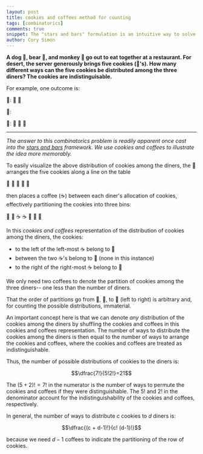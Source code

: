```yaml
---
layout: post
title: cookies and coffees method for counting
tags: [combinatorics]
comments: true
snippet: The "stars and bars" formulation is an intuitive way to solve a particular combinatorics problem. Here, for memorability, we formulate a combinatorics problem as cookies and coffees.
author: Cory Simon
--- 
```


**A dog :dog:, bear :bear:, and monkey :monkey: go out to eat together at a restaurant. For desert, the server generously brings five cookies (:cookie:'s). How many different ways can the five cookies be distributed among the three diners? The cookies are indistinguisable.**

For example, one outcome is:


:dog:: :cookie: :cookie:

:bear::

:monkey:: :cookie: :cookie: :cookie: 

***

*The answer to this combinatorics problem is readily apparent once cast into the [stars and bars](https://en.wikipedia.org/wiki/Stars_and_bars_(combinatorics)) framework. We use cookies and coffees to illustrate the idea more memorably.*

To easily visualize the above distribution of cookies among the diners, the :dog: arranges the five cookies along a line on the table

:cookie: :cookie: :cookie: :cookie: :cookie:

then places a coffee (:coffee:) between each diner's allocation of cookies, effectively partitioning the cookies into three bins:

:cookie: :cookie: :coffee: :coffee: :cookie: :cookie: :cookie:

In this *cookies and coffees* representation of the distribution of cookies among the diners, the cookies:
* to the left of the left-most :coffee: belong to :dog:
* between the two :coffee:'s belong to :bear: (none in this instance)
* to the right of the right-most :coffee: belong to :monkey:

We only need two coffees to denote the partition of cookies among the three diners-- one less than the number of diners. 

That the order of partitions go from :dog:, :bear:, to :monkey: (left to right) is arbitrary and, for counting the possible distributions, immaterial.

An important concept here is that we can denote *any* distribution of the cookies among the diners by shuffling the cookies and coffees in this cookies and coffees representation. The number of ways to distribute the cookies among the diners is then equal to the number of ways to arrange the cookies and coffees, where the cookies and coffees are treated as indistinguishable. 

Thus, the number of possible distributions of cookies to the diners is:

$$\dfrac{7!}{5!2!}=21$$

The $(5+2)!=7!$ in the numerator is the number of ways to permute the cookies and coffees if they were distinguishable. The $5!$ and $2!$ in the denominator account for the indistinguishability of the cookies and coffees, respectively.

In general, the number of ways to distribute $c$ cookies to $d$ diners is:

$$\dfrac{(c + d-1)!}{c! (d-1)!}$$

because we need $d-1$ coffees to indicate the partitioning of the row of cookies.
